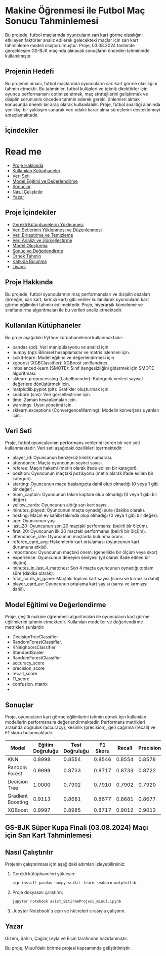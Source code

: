 # Makine Öğrenmesi ile Futbol Maç Sonucu Tahminlemesi

Bu projede, futbol maçlarında oyuncuların sarı kart görme olasılığını etkileyen faktörler analiz edilerek gelecekteki maçlar için sarı kart tahminleme modeli oluşturulmuştur. Proje, 03.08.2024 tarihinde gerçekleşen GS-BJK maçında alınacak sonuçların önceden tahmininde kullanılmıştır.

## Projenin Hedefi

Bu projenin amacı, futbol maçlarında oyuncuların sarı kart görme olasılığını tahmin etmektir. Bu tahminler, futbol kulüpleri ve teknik direktörler için oyuncu performansını optimize etmek, maç stratejilerini geliştirmek ve disiplin sorunlarını önceden tahmin ederek gerekli önlemleri almak konusunda önemli bir araç olarak kullanılabilir. Proje, futbol analitiği alanında yenilikçi bir yaklaşım sunarak veri odaklı karar alma süreçlerini desteklemeyi amaçlamaktadır.

## İçindekiler
# Read me
- [Proje Hakkında](#proje-hakkında)
- [Kullanılan Kütüphaneler](#kullanılan-kütüphaneler)
- [Veri Seti](#veri-seti)
- [Model Eğitimi ve Değerlendirme](#model-eğitimi-ve-değerlendirme)
- [Sonuçlar](#sonuçlar)
- [Nasıl Çalıştırılır](#nasıl-çalıştırılır)
- [Yazar](#yazar)

## Proje İçindekiler
- [Gerekli Kütüphanelerin Yüklenmesi](#gerekli-kütüphanelerin-yüklenmesi)
- [Veri Setlerinin Yüklenmesi ve Düzenlenmesi](#veri-setlerinin-yüklenmesi-ve-düzenlenmesi)
- [Veri Birleştirme ve Temizleme](#veri-birleştirme-ve-temizleme)
- [Veri Analizi ve Görselleştirme](#veri-analizi-ve-görselleştirme)
- [Model Oluşturma](#model-oluşturma)
- [Sonuç ve Değerlendirme](#sonuç-ve-değerlendirme)
- [Örnek Tahmin](#örnek-tahmin)
- [Katkıda Bulunma](#katkıda-bulunma)
- [Lisans](#lisans)

## Proje Hakkında

Bu projede, futbol oyuncularının maç performansları ve disiplin cezaları (örneğin, sarı kart, kırmızı kart) gibi veriler kullanılarak oyuncuların kart görme eğilimleri tahmin edilmektedir. Proje, hiyerarşik kümeleme ve sınıflandırma algoritmaları ile bu verileri analiz etmektedir.

## Kullanılan Kütüphaneler

Bu proje aşağıdaki Python kütüphanelerini kullanmaktadır:

- pandas (pd): Veri manipülasyonu ve analizi için.
- numpy (np): Bilimsel hesaplamalar ve matris işlemleri için.
- scikit-learn: Model eğitimi ve değerlendirmesi için
- xgboost (XGBClassifier): XGBoost sınıflandırıcı.
- imbalanced-learn (SMOTE): Sınıf dengesizliğini gidermek için SMOTE algoritması.
- sklearn.preprocessing (LabelEncoder): Kategorik verileri sayısal değerlere dönüştürmek için.
- matplotlib.pyplot (plt): Grafikler oluşturmak için.
- seaborn (sns): Veri görselleştirme için.
- time: Zaman hesaplamaları için.
- warnings: Uyarı yönetimi için.
- sklearn.exceptions (ConvergenceWarning): Modelin konverjans uyarıları için.

## Veri Seti

Proje, futbol oyuncularının performans verilerini içeren bir veri seti kullanmaktadır. Veri seti aşağıdaki özellikleri içermektedir:

- player_id: Oyuncunun benzersiz kimlik numarası.
- attendance: Maçta oyuncunun seyirci sayısı.
- referee: Maçın hakemi (metin olarak ifade edilen bir kategori).
- position: Oyuncunun maçtaki pozisyonu (metin olarak ifade edilen bir kategori).
- starting: Oyuncunun maça başlangıçta dahil olup olmadığı (0 veya 1 gibi bir değer).
- team_captain: Oyuncunun takım kaptanı olup olmadığı (0 veya 1 gibi bir değer).
- yellow_cards: Oyuncunun aldığı sarı kart sayısı.
- minutes_played: Oyuncunun maçta oynadığı süre (dakika olarak).
- hosting: Maçın ev sahibi takımda olup olmadığı (0 veya 1 gibi bir değer).
- age: Oyuncunun yaşı.
- last_20: Oyuncunun son 20 maçtaki performansı (belirli bir ölçüm).
- first_20: Oyuncunun ilk 20 maçtaki performansı (belirli bir ölçüm).
- attendance_rate: Oyuncunun maçlarda bulunma oranı.
- referee_card_avg: Hakemlerin kart ortalaması (oyuncunun kart durumuna etkisi).
- importance: Oyuncunun maçtaki önemi (genellikle bir ölçüm veya skor).
- experience: Oyuncunun deneyim seviyesi (yıl olarak ifade edilen bir ölçüm).
- minutes_in_last_4_matches: Son 4 maçta oyuncunun oynadığı toplam süre (dakika olarak).
- total_cards_in_game: Maçtaki toplam kart sayısı (sarısı ve kırmızısı dahil).
- player_card_av: Oyuncunun ortalama kart sayısı (sarısı ve kırmızısı dahil).

## Model Eğitimi ve Değerlendirme

Proje, çeşitli makine öğrenmesi algoritmaları ile oyuncuların kart görme eğilimlerini tahmin etmektedir. Kullanılan modeller ve değerlendirme metrikleri şunlardır:

- DecisionTreeClassifier
- RandomForestClassifier.
- KNeighborsClassifier
- StandardScaler
- RandomForestClassifier
- accuracy_score
- precision_score
- recall_score
- f1_score
- confusion_matrix
- 
## Sonuçlar

Proje, oyuncuların kart görme eğilimlerini tahmin etmek için kullanılan modellerin performansını değerlendirmektedir. Performans metrikleri arasında doğruluk (accuracy), kesinlik (precision), geri çağırma (recall) ve F1 skoru bulunmaktadır.


| Model | Eğitim Doğruluğu | Test Doğruluğu | F1 Skoru | Recall | Precision |
|----------|----------|----------|----------|----------|----------|
| KNN | 0.8998 | 0.8554 | 0.8546 | 0.8554 | 0.8578 |
| Random Forest | 0.9999 | 0.8733 | 0.8717 | 0.8733 | 0.8722 |
| Decision Tree | 1.0000 | 0.7902 | 0.7910 | 0.7902 | 0.7920 |
| Gradient Boosting | 0.9113 | 0.8681 | 0.8677 | 0.8681 | 0.8677 |
| XGBoost | 0.9997 | 0.8985 | 0.8717 | 0.9012 | 0.9013 |

## GS-BJK Süper Kupa Finali (03.08.2024) Maçı için Sarı Kart Tahminlemesi




## Nasıl Çalıştırılır

Projenin çalıştırılması için aşağıdaki adımları izleyebilirsiniz:

1. Gerekli kütüphaneleri yükleyin:
    ```bash
    pip install pandas numpy scikit-learn seaborn matplotlib
    ```

2. Proje dosyasını çalıştırın:
    ```python
    jupyter notebook asist_BitirmeProjesi_miuul.ipynb
    ```

3. Jupyter Notebook'u açın ve hücreleri sırasıyla çalıştırın.

## Yazar

Gizem, Şahin, Çağlar,Leyla ve Elçin tarafından hazırlanmıştır.

Bu proje, Miuul'deki bitirme projesi kapsamında geliştirilmiştir. 



